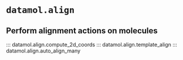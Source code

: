 # `datamol.align`

## Perform alignment actions on molecules

::: datamol.align.compute_2d_coords
::: datamol.align.template_align
::: datamol.align.auto_align_many
